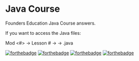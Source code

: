# Java Course

Founders Education Java Course answers.

If you want to access the Java files:

Mod <#> -> Lesson # -> <Folder Name> -> <Folder Name>.java

[![forthebadge](http://forthebadge.com/images/badges/made-with-crayons.svg)](http://forthebadge.com)
[![forthebadge](http://forthebadge.com/images/badges/built-with-love.svg)](http://forthebadge.com)
[![forthebadge](http://forthebadge.com/images/badges/ages-18.svg)](http://forthebadge.com)
[![forthebadge](http://forthebadge.com/images/badges/built-with-grammas-recipe.svg)](http://forthebadge.com)
